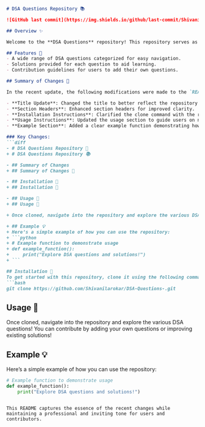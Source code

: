```markdown
# DSA Questions Repository 📚

![GitHub last commit](https://img.shields.io/github/last-commit/Shivanilarokar/DSA-Questions-) ![GitHub issues](https://img.shields.io/github/issues/Shivanilarokar/DSA-Questions-) ![GitHub repo size](https://img.shields.io/github/repo-size/Shivanilarokar/DSA-Questions-)

## Overview ✨

Welcome to the **DSA Questions** repository! This repository serves as a practice platform for Data Structures and Algorithms (DSA) enthusiasts. It contains a comprehensive collection of DSA questions along with their solutions to help developers practice and enhance their problem-solving skills. You are welcome to contribute by adding your own questions or improving existing solutions!

## Features 🚀
- A wide range of DSA questions categorized for easy navigation.
- Solutions provided for each question to aid learning.
- Contribution guidelines for users to add their own questions.

## Summary of Changes 📝

In the recent update, the following modifications were made to the `README.md` file:

- **Title Update**: Changed the title to better reflect the repository's purpose.
- **Section Headers**: Enhanced section headers for improved clarity.
- **Installation Instructions**: Clarified the clone command with the repository URL.
- **Usage Instructions**: Updated the usage section to guide users on navigating the repository.
- **Example Section**: Added a clear example function demonstrating how to use the repository.

### Key Changes:
```diff
- # DSA Questions Repository 🚀
+ # DSA Questions Repository 📚

- ## Summary of Changes
+ ## Summary of Changes 📝

- ## Installation 🔧
+ ## Installation 🔧

- ## Usage 📖
+ ## Usage 📖

+ Once cloned, navigate into the repository and explore the various DSA questions! You can contribute by adding your own questions or improving existing solutions!

+ ## Example 💡
+ Here’s a simple example of how you can use the repository:
+ ```python
+ # Example function to demonstrate usage
+ def example_function():
+     print("Explore DSA questions and solutions!")
+ ```

## Installation 🚨
To get started with this repository, clone it using the following command:
```bash
git clone https://github.com/Shivanilarokar/DSA-Questions-.git
```

## Usage 📖
Once cloned, navigate into the repository and explore the various DSA questions! You can contribute by adding your own questions or improving existing solutions!

## Example 💡
Here’s a simple example of how you can use the repository:
```python
# Example function to demonstrate usage
def example_function():
    print("Explore DSA questions and solutions!")
```
```

This README captures the essence of the recent changes while maintaining a professional and inviting tone for users and contributors.